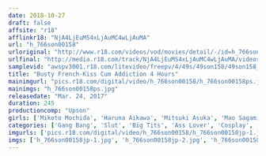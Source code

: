 ```yaml
---
date: 2018-10-27
draft: false
affsite: "r18"
afflinkr18: "NjA4LjEuMS4xLjAuMC4wLjAuMA"
url: "h_766son00158"
urloriginal: "http://www.r18.com/videos/vod/movies/detail/-/id=h_766son00158"
urlfinal: "http://media.r18.com/track/NjA4LjEuMS4xLjAuMC4wLjAuMA/videos/vod/movies/detail/-/id=h_766son00158"
samplevid: "awspv3001.r18.com/litevideo/freepv/4/49s/49son158/49son158_dmb_s.mp4"
title: "Busty French-Kiss Cum Addiction 4 Hours"
mainimgurl: "pics.r18.com/digital/video/h_766son00158/h_766son00158ps.jpg"
mainimgs: "h_766son00158ps.jpg"
releasedate: "Mar. 24, 2017"
duration: 245
productioncomp: "Upson"
girls: ['Mikoto Mochida', 'Haruna Aikawa', 'Mitsuki Asuka', 'Mao Sagami', 'Chinami Sakura', 'Rina Shirakawa', 'Sara Shinomiya', 'Kiriko Imafuji', 'Yua Imai']
categories: ['Gang Bang', 'Slut', 'Big Tits', 'Ass Lover', 'Cosplay', 'Kiss Kiss', 'Sports', 'Creampie', 'Facial', 'Over 4 Hours']
imgurls: ['pics.r18.com/digital/video/h_766son00158/h_766son00158jp-1.jpg', 'pics.r18.com/digital/video/h_766son00158/h_766son00158jp-2.jpg', 'pics.r18.com/digital/video/h_766son00158/h_766son00158jp-3.jpg', 'pics.r18.com/digital/video/h_766son00158/h_766son00158jp-4.jpg', 'pics.r18.com/digital/video/h_766son00158/h_766son00158jp-5.jpg', 'pics.r18.com/digital/video/h_766son00158/h_766son00158jp-6.jpg', 'pics.r18.com/digital/video/h_766son00158/h_766son00158jp-7.jpg', 'pics.r18.com/digital/video/h_766son00158/h_766son00158jp-8.jpg', 'pics.r18.com/digital/video/h_766son00158/h_766son00158jp-9.jpg', 'pics.r18.com/digital/video/h_766son00158/h_766son00158jp-10.jpg', 'pics.r18.com/digital/video/h_766son00158/h_766son00158jp-11.jpg', 'pics.r18.com/digital/video/h_766son00158/h_766son00158jp-12.jpg', 'pics.r18.com/digital/video/h_766son00158/h_766son00158jp-13.jpg', 'pics.r18.com/digital/video/h_766son00158/h_766son00158jp-14.jpg', 'pics.r18.com/digital/video/h_766son00158/h_766son00158jp-15.jpg', 'pics.r18.com/digital/video/h_766son00158/h_766son00158jp-16.jpg', 'pics.r18.com/digital/video/h_766son00158/h_766son00158jp-17.jpg', 'pics.r18.com/digital/video/h_766son00158/h_766son00158jp-18.jpg', 'pics.r18.com/digital/video/h_766son00158/h_766son00158jp-19.jpg', 'pics.r18.com/digital/video/h_766son00158/h_766son00158jp-20.jpg']
imgs: ['h_766son00158jp-1.jpg', 'h_766son00158jp-2.jpg', 'h_766son00158jp-3.jpg', 'h_766son00158jp-4.jpg', 'h_766son00158jp-5.jpg', 'h_766son00158jp-6.jpg', 'h_766son00158jp-7.jpg', 'h_766son00158jp-8.jpg', 'h_766son00158jp-9.jpg', 'h_766son00158jp-10.jpg', 'h_766son00158jp-11.jpg', 'h_766son00158jp-12.jpg', 'h_766son00158jp-13.jpg', 'h_766son00158jp-14.jpg', 'h_766son00158jp-15.jpg', 'h_766son00158jp-16.jpg', 'h_766son00158jp-17.jpg', 'h_766son00158jp-18.jpg', 'h_766son00158jp-19.jpg', 'h_766son00158jp-20.jpg']
---
```

